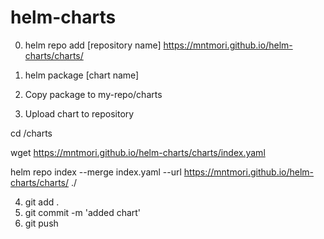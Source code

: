 # helm-charts

0. helm repo add [repository name] https://mntmori.github.io/helm-charts/charts/

1. helm package [chart name]

2. Copy package to my-repo/charts

3. Upload chart to repository 

cd /charts

wget https://mntmori.github.io/helm-charts/charts/index.yaml

helm repo index --merge index.yaml --url https://mntmori.github.io/helm-charts/charts/ ./

4. git add . 
5. git commit -m 'added chart'
6. git push
